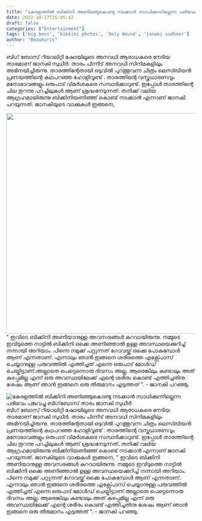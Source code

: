 ```yaml
---
title: "കേരളത്തിൽ ബിക്കിനി അണിഞ്ഞുകൊണ്ടു നടക്കാൻ സാധിക്കുന്നില്ലെന്ന പരിഭവം പങ്കുവച്ചു ബിഗ്‌ബോസ് താരം ജാനകി സുധീർ"
date: 2022-10-27T15:05:42
draft: false
categories: ["Entertainment"]
tags: ['big boss', 'bikkini photos', 'Holy Wound', 'janaki sudheer']
author: "Beaumaris"
---
```


ബിഗ് ബോസ് റിയാലിറ്റി ഷോയിലൂടെ അനവധി ആരാധകരെ നേടിയ താരമാണ് ജാനകി സുധീർ. താരം പിന്നീട് അനവധി സിനിമകളിലും അഭിനയിച്ചിരുന്നു. താരത്തിന്റേതായി ഒടുവിൽ പുറത്തുവന്ന ചിത്രം ലെസ്ബിയൻ പ്രണയത്തിന്റെ കഥപറഞ്ഞ ഹോളിവൂണ്ട് . താരത്തിന്റെ വസ്ത്രധാരണവും മനോഭാവങ്ങളും ഒരുപാട് വിമർശകരെ സമ്പാദിക്കാറുണ്ട്. ഇപ്പോൾ താരത്തിന്റെ ചില തുറന്നു പറച്ചിലുകൾ ആണ് ശ്രദ്ധനേടുന്നത്. തനിക്ക് വലിയ ആഗ്രഹമായിരുന്നു ബിക്കിനിയണിഞ്ഞ് കൊണ്ട് നടക്കാൻ എന്നാണ് ജാനകി പറയുന്നത്. ജാനകിയുടെ വാക്കുകൾ ഇങ്ങനെ,

<img class="wp-image-356446 aligncenter" src="https://cdn.boolokam.com/articles/2022/10/gegeghhh-1.jpg" alt="" width="914" height="587" />" ഇവിടെ ബിക്കിനി അണിയാനുള്ള അവസരങ്ങൾ കുറവായിരുന്നു. നമ്മുടെ ഇവിടുത്തെ നാട്ടിൽ ബിക്കിനി ഒക്കെ അണിഞ്ഞാൽ ഉള്ള അവസ്ഥയെക്കുറിച്ച് നന്നായി അറിയാം. പിന്നെ നമുക്ക് പറ്റുന്നത് ഗോവയ്ക്ക് ഒക്കെ പോകുമ്പോൾ ആണ് എന്നതാണ്. എന്നാലും ഞാൻ ഇങ്ങനെ ശരീരത്തെ എക്സ്പോസ് ചെയ്യാനുള്ള പരുവത്തിൽ എത്തിച്ചത് എന്നെ ഒരുപാട് മോൾഡ് ചെയ്തിട്ടാണ്.അല്ലാതെ പെട്ടെന്നൊരു ദിവസം അല്ല. ആരെങ്കിലും കണ്ടാലും അത് കുഴപ്പമില്ല എന്ന് ഒരു അവസ്ഥയിലേക്ക് എന്റെ ശരീരം കൊണ്ട് എത്തിച്ചതിനു ശേഷം ആണ് ഞാൻ ഇങ്ങനെ ഒരു തീരുമാനം എടുത്തത് ". - ജാനകി പറഞ്ഞു.


![കേരളത്തിൽ ബിക്കിനി അണിഞ്ഞുകൊണ്ടു നടക്കാൻ സാധിക്കുന്നില്ലെന്ന പരിഭവം പങ്കുവച്ചു ബിഗ്‌ബോസ് താരം ജാനകി സുധീർ](https://cdn.boolokam.com/articles/2022/10/gegeghhh-1.jpg)ബിഗ് ബോസ് റിയാലിറ്റി ഷോയിലൂടെ അനവധി ആരാധകരെ നേടിയ താരമാണ് ജാനകി സുധീർ. താരം പിന്നീട് അനവധി സിനിമകളിലും അഭിനയിച്ചിരുന്നു. താരത്തിന്റേതായി ഒടുവിൽ പുറത്തുവന്ന ചിത്രം ലെസ്ബിയൻ പ്രണയത്തിന്റെ കഥപറഞ്ഞ ഹോളിവൂണ്ട് . താരത്തിന്റെ വസ്ത്രധാരണവും മനോഭാവങ്ങളും ഒരുപാട് വിമർശകരെ സമ്പാദിക്കാറുണ്ട്. ഇപ്പോൾ താരത്തിന്റെ ചില തുറന്നു പറച്ചിലുകൾ ആണ് ശ്രദ്ധനേടുന്നത്. തനിക്ക് വലിയ ആഗ്രഹമായിരുന്നു ബിക്കിനിയണിഞ്ഞ് കൊണ്ട് നടക്കാൻ എന്നാണ് ജാനകി പറയുന്നത്. ജാനകിയുടെ വാക്കുകൾ ഇങ്ങനെ, " ഇവിടെ ബിക്കിനി അണിയാനുള്ള അവസരങ്ങൾ കുറവായിരുന്നു. നമ്മുടെ ഇവിടുത്തെ നാട്ടിൽ ബിക്കിനി ഒക്കെ അണിഞ്ഞാൽ ഉള്ള അവസ്ഥയെക്കുറിച്ച് നന്നായി അറിയാം. പിന്നെ നമുക്ക് പറ്റുന്നത് ഗോവയ്ക്ക് ഒക്കെ പോകുമ്പോൾ ആണ് എന്നതാണ്. എന്നാലും ഞാൻ ഇങ്ങനെ ശരീരത്തെ എക്സ്പോസ് ചെയ്യാനുള്ള പരുവത്തിൽ എത്തിച്ചത് എന്നെ ഒരുപാട് മോൾഡ് ചെയ്തിട്ടാണ്.അല്ലാതെ പെട്ടെന്നൊരു ദിവസം അല്ല. ആരെങ്കിലും കണ്ടാലും അത് കുഴപ്പമില്ല എന്ന് ഒരു അവസ്ഥയിലേക്ക് എന്റെ ശരീരം കൊണ്ട് എത്തിച്ചതിനു ശേഷം ആണ് ഞാൻ ഇങ്ങനെ ഒരു തീരുമാനം എടുത്തത് ". - ജാനകി പറഞ്ഞു.
